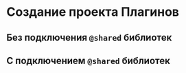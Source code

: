 # Создание проекта Плагинов

## Без подключения `@shared` библиотек

## С подключением `@shared` библиотек

